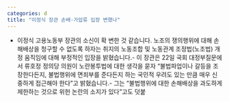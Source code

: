 ```yaml
---
categories: d
title: "이정식 장관 손배·가압류 입장 변했나"
---
```

- 이정식 고용노동부 장관의 소신이 확 변한 것 같습니다. 노조의 쟁의행위에 대해 손해배상을 청구할 수 없도록 하자는 취지의 노동조합 및 노동관계 조정법(노조법) 개정 움직임에 대해 부정적인 입장을 밝혔습니다.- 이 장관은 22일 국회 대정부질문에서 류호정 정의당 의원이 노란봉투법에 대한 생각을 묻자 “불법파업이나 갈등을 조장한다든지, 불법행위에 면죄부를 준다든지 하는 국민적 우려도 있는 만큼 매우 신중하게 접근해야 한다”고 밝혔습니다.- 그는 “불법행위에 대한 손해배상을 과도하게 제한하는 것으로 위헌 논란의 소지가 있다”고도 덧붙